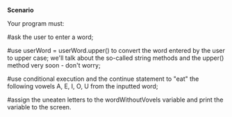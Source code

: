 **Scenario**

Your program must:

#ask the user to enter a word;

#use userWord = userWord.upper() to convert the word entered by the user to upper case; we'll talk about the so-called string methods and the upper() method very soon - don't worry;

#use conditional execution and the continue statement to "eat" the following vowels A, E, I, O, U from the inputted word;

#assign the uneaten letters to the wordWithoutVovels variable and print the variable to the screen.